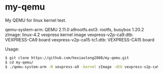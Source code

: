 # my-qemu
My QEMU for linux kernel test.

qemu-system-arm: QEMU 2.11.0
a9rootfs.ext3: rootfs, busybox 1.20.2
zImage: linux-4.2 vexpress kernel image
vexpress-v2p-ca9.dtb: VEXPRESS-CA9 board
vexpress-v2p-ca15-tc1.dtb: VEXPRESS-CA15 board


Usage:

```sh
$ git clone https://github.com/hexiaolong2008/my-qemu.git
$ cd my-qemu/
$ ./qemu-system-arm -M vexpress-a9 -kernel zImage -dtb vexpress-v2p-ca9.dtb -sd a9rootfs.ext3 -append "root=/dev/mmcblk0 rw"
```
